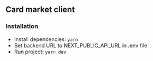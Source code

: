 ## Card market client

### Installation
- Install dependencies: `yarn`
- Set backend URL to NEXT_PUBLIC_API_URL in .env file
- Run project: `yarn dev`

